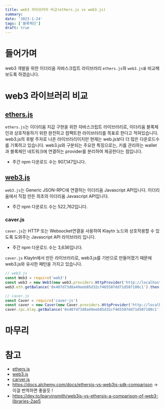 ```yaml
---
title: web3 라이브러리 비교(ethers.js vs web3.js)
summary:
date: '2023-1-24'
tags: ['블록체인']
draft: true
---
```


# 들어가며

web3 개발을 위한 이더리움 자바스크립트 라이브러리 `ethers.js`와 `web3.js를` 비교해보도록 하겠습니다.

# web3 라이브러리 비교

## [ethers.js](https://docs.ethers.org/v5/)

`ethers.js`는 이더리움 지갑 구현을 위한 자바스크립트 라이브러리로, 이더리움 블록체인과 상호작용하기 위한 완전하고 컴팩트한 라이브러리를 목표로 한다고 적혀있습니다.
web3.js의 후발 주자로 나온 라이브러리이지만 현재는 web.js보다 더 많은 다운로드수를 기록하고 있습니다. web3.js와 구분되는 주요한 특징으로는, 키를 관리하는 wallet과 블록체인 네트워크에 연결하는 provider를 분리하여 제공한다는 점입니다.

- 주간 npm 다운로드 수는 907,147입니다.

## [web3.js](https://github.com/web3/web3.js)

`web3.js`는 Generic JSON-RPC에 연결하는 이더리움 Javascript API입니다. 이더리움에서 직접 만든 최초의 이더리움 Javascript API입니다.

- 주간 npm 다운로드 수는 522,762입니다.

### caver.js

`caver.js`는 HTTP 또는 Websocket연결을 사용하여 Klaytn 노드와 상호작용할 수 있도록 도와주는 Javascript API 라이브러리 입니다.

- 주간 npm 다운로드 수는 3,636입니다.

`caver.js` Klaytn에서 만든 라이브러리로, web3.js를 기반으로 만들어졌기 때문에 web3.js와 유사한 패턴을 가지고 있습니다.

```ts
// web3.js
const Web3 = require('web3')
const web3 = new Web3(new web3.providers.HttpProvider('http://localhost:8545'))
web3.eth.getBalance('0x407d73d8a49eeb85d32cf465507dd71d507100c1').then(console.log)
```

```ts
// caver.js
const Caver = require('caver-js')
const caver = new Caver(new Caver.providers.HttpProvider('http://localhost:8545'))
caver.rpc.klay.getBalance('0x407d73d8a49eeb85d32cf465507dd71d507100c1').then(console.log)
```

# 마무리

# 참고

- [ethers.js](https://www.npmjs.com/package/ethers)
- [web3.js](https://www.npmjs.com/package/web3)
- [carver.js](https://www.npmjs.com/package/caver-js)
- https://docs.alchemy.com/docs/ethersjs-vs-web3js-sdk-comparison -> 이걸 번역하면 좋을듯 !
- https://dev.to/lparvinsmith/web3js-vs-ethersjs-a-comparison-of-web3-libraries-2ap5
